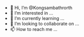 - 👋 Hi, I’m @Kongsambathrorth
- 👀 I’m interested in ...
- 🌱 I’m currently learning ...
- 💞️ I’m looking to collaborate on ...
- 📫 How to reach me ...

<!---
Kongsambathrorth/Kongsambathrorth is a ✨ special ✨ repository because its `README.md` (this file) appears on your GitHub profile.
You can click the Preview link to take a look at your changes.
--->
